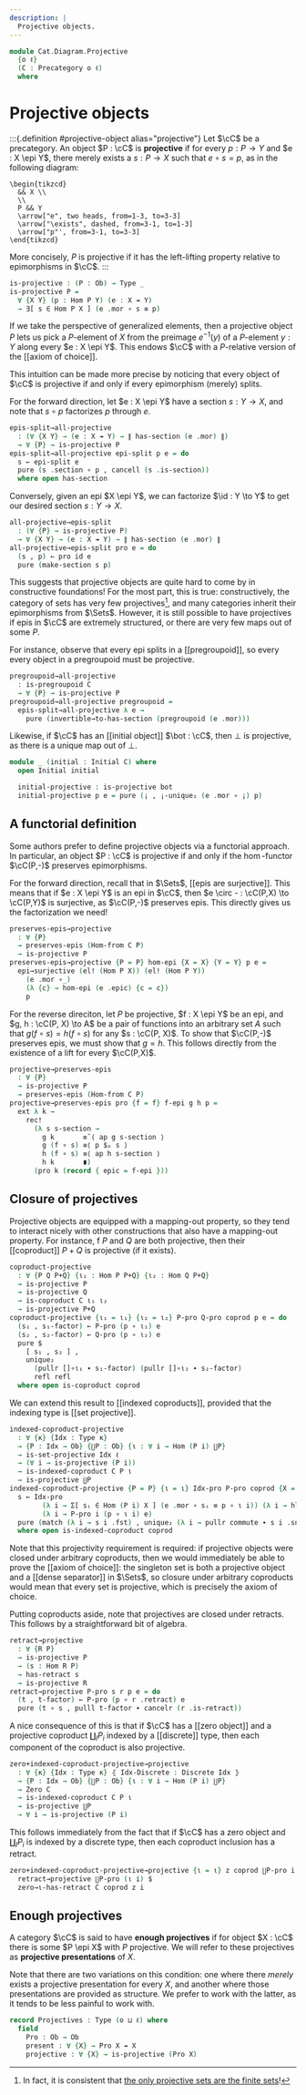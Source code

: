 ```yaml
---
description: |
  Projective objects.
---
```

<!--
```agda
open import Cat.Diagram.Coproduct.Indexed
open import Cat.Diagram.Coproduct
open import Cat.Functor.Morphism
open import Cat.Diagram.Initial
open import Cat.Diagram.Zero
open import Cat.Functor.Hom
open import Cat.Groupoid
open import Cat.Prelude

open import Data.Set.Projective
open import Data.Set.Surjection
open import Data.Dec

import Cat.Reasoning
```
-->
```agda
module Cat.Diagram.Projective
  {o ℓ}
  (C : Precategory o ℓ)
  where
```

<!--
```agda
open Cat.Reasoning C
```
-->

# Projective objects

:::{.definition #projective-object alias="projective"}
Let $\cC$ be a precategory. An object $P : \cC$ is **projective**
if for every $p : P \to Y$ and $e : X \epi Y$, there merely exists
a $s : P \to X$ such that $e \circ s = p$, as in the following diagram:

~~~{.quiver}
\begin{tikzcd}
  && X \\
  \\
  P && Y
  \arrow["e", two heads, from=1-3, to=3-3]
  \arrow["\exists", dashed, from=3-1, to=1-3]
  \arrow["p"', from=3-1, to=3-3]
\end{tikzcd}
~~~

More concisely, $P$ is projective if it has the left-lifting property
relative to epimorphisms in $\cC$.
:::

```agda
is-projective : (P : Ob) → Type _
is-projective P =
  ∀ {X Y} (p : Hom P Y) (e : X ↠ Y)
  → ∃[ s ∈ Hom P X ] (e .mor ∘ s ≡ p)
```

If we take the perspective of generalized elements, then a projective
object $P$ lets us pick a $P$-element of $X$ from the preimage $e^{-1}(y)$
of a $P$-element $y : Y$ along every $e : X \epi Y$. This endows $\cC$ with
a $P$-relative version of the [[axiom of choice]].

This intuition can be made more precise by noticing that every
object of $\cC$ is projective if and only if every epimorphism (merely)
splits.

For the forward direction, let $e : X \epi Y$ have a section $s : Y \to X$,
and note that $s \circ p$ factorizes $p$ through $e$.

```agda
epis-split→all-projective
  : (∀ {X Y} → (e : X ↠ Y) → ∥ has-section (e .mor) ∥)
  → ∀ {P} → is-projective P
epis-split→all-projective epi-split p e = do
  s ← epi-split e
  pure (s .section ∘ p , cancell (s .is-section))
  where open has-section
```

Conversely, given an epi $X \epi Y$, we can factorize $\id : Y \to Y$
to get our desired section $s : Y \to X$.

```agda
all-projective→epis-split
  : (∀ {P} → is-projective P)
  → ∀ {X Y} → (e : X ↠ Y) → ∥ has-section (e .mor) ∥
all-projective→epis-split pro e = do
  (s , p) ← pro id e
  pure (make-section s p)
```

This suggests that projective objects are quite hard to come by
in constructive foundations! For the most part, this is true:
constructively, the category of sets has very few projectives[^1], and
many categories inherit their epimorphisms from $\Sets$. However,
it is still possible to have projectives if epis in $\cC$ are extremely
structured, or there are very few maps out of some $P$.

[^1]: In fact, it is consistent that [the only projective sets are the finite sets]!

[the only projective sets are the finite sets]: Data.Set.Projective.html#taboos

<!-- [TODO: Reed M, 26/07/2024]
  Link to stuff about projective modules when that gets written.
-->

For instance, observe that every epi splits in a [[pregroupoid]],
so every every object in a pregroupoid must be projective.

```agda
pregroupoid→all-projective
  : is-pregroupoid C
  → ∀ {P} → is-projective P
pregroupoid→all-projective pregroupoid =
  epis-split→all-projective λ e →
    pure (invertible→to-has-section (pregroupoid (e .mor)))
```

Likewise, if $\cC$ has an [[initial object]] $\bot : \cC$, then
$\bot$ is projective, as there is a unique map out of $\bot$.

```agda
module _ (initial : Initial C) where
  open Initial initial

  initial-projective : is-projective bot
  initial-projective p e = pure (¡ , ¡-unique₂ (e .mor ∘ ¡) p)
```

## A functorial definition

Some authors prefer to define projective objects via a functorial
approach. In particular, an object $P : \cC$ is projective if and only
if the $\hom$-functor $\cC(P,-)$ preserves epimorphisms.

For the forward direction, recall that in $\Sets$, [[epis are surjective]].
This means that if $e : X \epi Y$ is an epi in $\cC$, then
$e \circ - : \cC(P,X) \to \cC(P,Y)$ is surjective, as $\cC(P,-)$ preserves
epis. This directly gives us the factorization we need!

```agda
preserves-epis→projective
  : ∀ {P}
  → preserves-epis (Hom-from C P)
  → is-projective P
preserves-epis→projective {P = P} hom-epi {X = X} {Y = Y} p e =
  epi→surjective (el! (Hom P X)) (el! (Hom P Y))
    (e .mor ∘_)
    (λ {c} → hom-epi (e .epic) {c = c})
    p
```

For the reverse direciton, let $P$ be projective, $f : X \epi Y$ be an epi,
and $g, h : \cC(P, X) \to A$ be a pair of functions into an arbitrary
set $A$ such that $g(f \circ s) = h(f \circ s)$ for any $s : \cC(P, X)$.
To show that $\cC(P,-)$ preserves epis, we must show that $g = h$.
This follows directly from the existence of a lift for every $\cC(P,X)$.

```agda
projective→preserves-epis
  : ∀ {P}
  → is-projective P
  → preserves-epis (Hom-from C P)
projective→preserves-epis pro {f = f} f-epi g h p =
  ext λ k →
    rec!
      (λ s s-section →
        g k       ≡˘⟨ ap g s-section ⟩
        g (f ∘ s) ≡⟨ p $ₚ s ⟩
        h (f ∘ s) ≡⟨ ap h s-section ⟩
        h k       ∎)
      (pro k (record { epic = f-epi }))
```

## Closure of projectives

Projective objects are equipped with a mapping-out property, so they
tend to interact nicely with other constructions that also have a
mapping-out property. For instance, f $P$ and $Q$ are both projective,
then their [[coproduct]] $P + Q$ is projective (if it exists).

```agda
coproduct-projective
  : ∀ {P Q P+Q} {ι₁ : Hom P P+Q} {ι₂ : Hom Q P+Q}
  → is-projective P
  → is-projective Q
  → is-coproduct C ι₁ ι₂
  → is-projective P+Q
coproduct-projective {ι₁ = ι₁} {ι₂ = ι₂} P-pro Q-pro coprod p e = do
  (s₁ , s₁-factor) ← P-pro (p ∘ ι₁) e
  (s₂ , s₂-factor) ← Q-pro (p ∘ ι₂) e
  pure $
    [ s₁ , s₂ ] ,
    unique₂
      (pullr []∘ι₁ ∙ s₁-factor) (pullr []∘ι₂ ∙ s₂-factor)
      refl refl
  where open is-coproduct coprod
```

We can extend this result to [[indexed coproducts]], provided that
the indexing type is [[set projective]].

```agda
indexed-coproduct-projective
  : ∀ {κ} {Idx : Type κ}
  → {P : Idx → Ob} {∐P : Ob} {ι : ∀ i → Hom (P i) ∐P}
  → is-set-projective Idx ℓ
  → (∀ i → is-projective (P i))
  → is-indexed-coproduct C P ι
  → is-projective ∐P
indexed-coproduct-projective {P = P} {ι = ι} Idx-pro P-pro coprod {X = X} {Y = Y} p e = do
  s ← Idx-pro
        (λ i → Σ[ sᵢ ∈ Hom (P i) X ] (e .mor ∘ sᵢ ≡ p ∘ ι i)) (λ i → hlevel 2)
        (λ i → P-pro i (p ∘ ι i) e)
  pure (match (λ i → s i .fst) , unique₂ (λ i → pullr commute ∙ s i .snd))
  where open is-indexed-coproduct coprod
```



Note that this projectivity requirement is required: if projective objects
were closed under arbitrary coproducts, then we would immediately be able
to prove the [[axiom of choice]]: the singleton set is both a projective
object and a [[dense separator]] in $\Sets$, so closure under arbitrary
coproducts would mean that every set is projective, which is precisely
the axiom of choice.

Putting coproducts aside, note that projectives are closed under retracts.
This follows by a straightforward bit of algebra.

```agda
retract→projective
  : ∀ {R P}
  → is-projective P
  → (s : Hom R P)
  → has-retract s
  → is-projective R
retract→projective P-pro s r p e = do
  (t , t-factor) ← P-pro (p ∘ r .retract) e
  pure (t ∘ s , pulll t-factor ∙ cancelr (r .is-retract))
```

A nice consequence of this is that if $\cC$ has a [[zero object]] and
a projective coproduct $\coprod_{I} P_i$ indexed by a [[discrete]] type,
then each component of the coproduct is also projective.

```agda
zero+indexed-coproduct-projective→projective
  : ∀ {κ} {Idx : Type κ} ⦃ Idx-Discrete : Discrete Idx ⦄
  → {P : Idx → Ob} {∐P : Ob} {ι : ∀ i → Hom (P i) ∐P}
  → Zero C
  → is-indexed-coproduct C P ι
  → is-projective ∐P
  → ∀ i → is-projective (P i)
```

This follows immediately from the fact that if $\cC$ has a zero object
and $\coprod_{I} P_i$ is indexed by a discrete type, then each coproduct
inclusion has a retract.

```agda
zero+indexed-coproduct-projective→projective {ι = ι} z coprod ∐P-pro i =
  retract→projective ∐P-pro (ι i) $
  zero→ι-has-retract C coprod z i
```

## Enough projectives

A category $\cC$ is said to have **enough projectives** if for
object $X : \cC$ there is some $P \epi X$ with $P$ projective.
We will refer to these projectives as **projective presentations**
of $X$.

Note that there are two variations on this condition: one where
there *merely* exists a projective presentation for every $X$, and
another where those presentations are provided as structure. We prefer
to work with the latter, as it tends to be less painful to work with.

```agda
record Projectives : Type (o ⊔ ℓ) where
  field
    Pro : Ob → Ob
    present : ∀ {X} → Pro X ↠ X
    projective : ∀ {X} → is-projective (Pro X)
```
